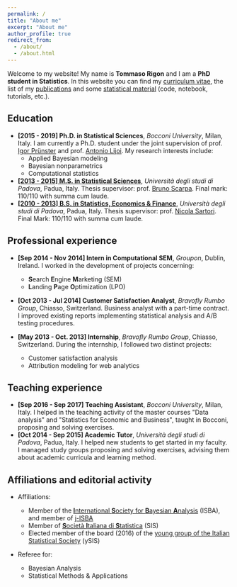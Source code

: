 ```yaml
---
permalink: /
title: "About me"
excerpt: "About me"
author_profile: true
redirect_from:
  - /about/
  - /about.html
---
```


Welcome to my website! My name is **Tommaso Rigon** and I am a **PhD student in Statistics**. In this website you can find my [curriculum vitae](/files/cv_Rigon.pdf), the list of my [publications](/publications/) and some [statistical material](/year-archive/) (code, notebook, tutorials, etc.).

## Education

* **[2015 - 2019] Ph.D. in Statistical Sciences**, *Bocconi University*, Milan, Italy. I am currently a Ph.D. student under the joint supervision of prof. [Igor Prünster](http://mypage.unibocconi.eu/igorpruenster/) and prof. [Antonio Lijoi](http://mypage.unibocconi.eu/antoniolijoi/). My research interests include:
    * Applied Bayesian modeling
    * Bayesian nonparametrics
    * Computational statistics
* **[[2013 - 2015] M.S. in Statistical Sciences](http://tesi.cab.unipd.it/49380/1/Rigon_Tommaso.pdf)**, *Università degli studi di Padova*, Padua, Italy. Thesis supervisor: prof. [Bruno Scarpa](http://homes.stat.unipd.it/bruno/). Final mark: 110/110 with summa cum laude.
* **[[2010 - 2013] B.S. in Statistics, Economics & Finance]((http://tesi.cab.unipd.it/42884/1/Rigon_Tommaso.pdf) )**, *Università degli studi di Padova*, Padua, Italy. Thesis supervisor: prof. [Nicola Sartori](https://homes.stat.unipd.it/nicolasartori/en/content/home). Final Mark: 110/110 with summa cum laude.


## Professional experience

* **[Sep  2014 - Nov  2014] Intern in Computational SEM**, *Groupon*, Dublin, Ireland. I worked in the development of projects concerning:
    * **S**earch **E**ngine **M**arketing (SEM)
    * **L**anding **P**age **O**ptimization (LPO)

* **[Oct  2013 - Jul  2014] Customer Satisfaction Analyst**, *Bravofly Rumbo Group*, Chiasso, Switzerland. Business analyst with a part-time contract. I improved existing reports implementing statistical analysis and A/B testing procedures.

* **[May 2013 - Oct. 2013] Internship**, *Bravofly Rumbo Group*, Chiasso, Switzerland. During the internship, I followed two distinct projects:
    * Customer satisfaction analysis
    * Attribution modeling for web analytics

##  Teaching experience
  
* **[Sep 2016 - Sep 2017] Teaching Assistant**, *Bocconi University*, Milan, Italy. I helped in the teaching activity of the master courses "Data analysis" and "Statistics for Economic and Business", taught in Bocconi, proposing and solving exercises.
*  **[Oct 2014 - Sep 2015] Academic Tutor**, *Università degli studi di Padova*, Padua, Italy. I helped new students to get started in my faculty. I managed study groups proposing and solving exercises, advising them about academic curricula and learning method.

## Affiliations and editorial activity
  
  * Affiliations:
      * Member of the [**I**nternational **S**ociety for **B**ayesian **A**nalysis](https://bayesian.org) (ISBA), and member of [j-ISBA](https://j-isba.github.io)
      * Member of [**S**ocietà **I**taliana di **S**tatistica](http://www.sis-statistica.it) (SIS)
      * Elected member of the board (2016) of the [young group of the Italian Statistical Society](https://youngsis.github.io) (ySIS)
  
  * Referee for:
      * Bayesian Analysis
      * Statistical Methods & Applications
  
